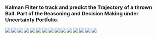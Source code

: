 ### Kalman Filter to track and predict the Trajectory of a thrown Ball. Part of the Reasoning and Decision Making under Uncertainty Portfolio.

![](Report/KalmanFilter/0001.png?raw=true)
![](Report/KalmanFilter/0002.png?raw=true)
![](Report/KalmanFilter/0003.png?raw=true)
![](Report/KalmanFilter/0004.png?raw=true)
![](Report/KalmanFilter/0005.png?raw=true)
![](Report/KalmanFilter/0006.png?raw=true)
![](Report/KalmanFilter/0007.png?raw=true)
![](Report/KalmanFilter/0008.png?raw=true)
![](Report/KalmanFilter/0009.png?raw=true)
![](Report/KalmanFilter/0010.png?raw=true)
![](Report/KalmanFilter/0011.png?raw=true)
![](Report/KalmanFilter/0012.png?raw=true)
![](Report/KalmanFilter/0013.png?raw=true)
![](Report/KalmanFilter/0014.png?raw=true)
![](Report/KalmanFilter/0015.png?raw=true)

